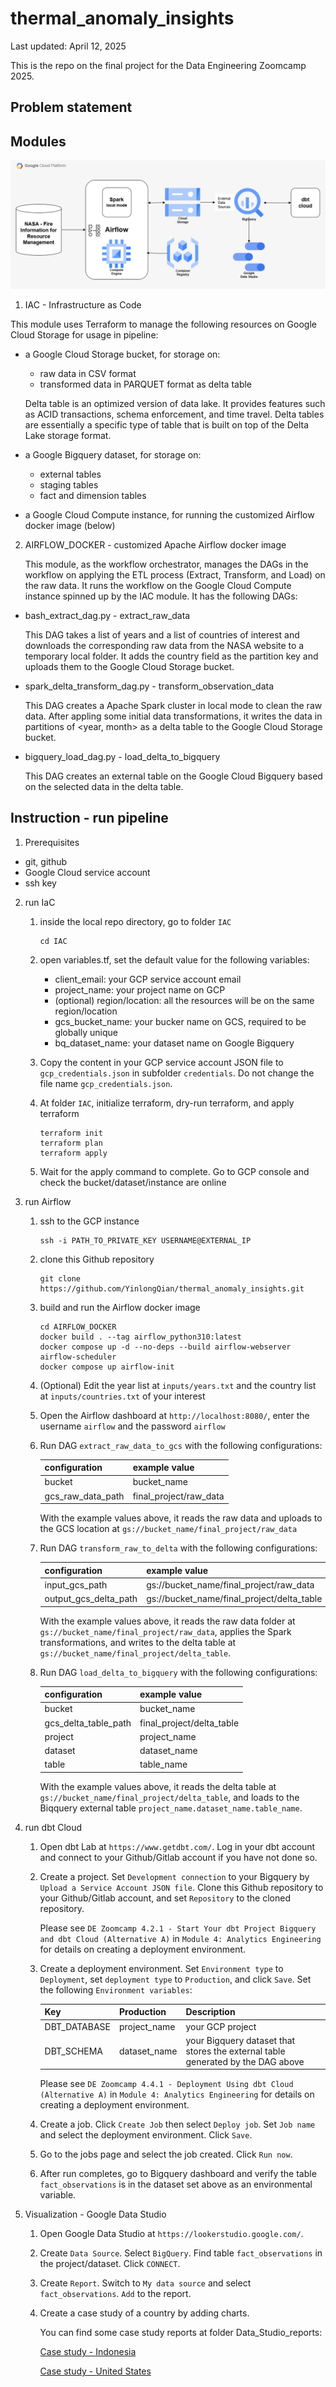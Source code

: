 # thermal_anomaly_insights
Last updated: April 12, 2025

This is the repo on the final project for  the Data Engineering Zoomcamp 2025.

## Problem statement



## Modules

![image_alt](https://github.com/YinlongQian/thermal_anomaly_insights/blob/main/Project-DAG.png?raw=true)


1. IAC - Infrastructure as Code

This module uses Terraform to manage the following resources on Google Cloud Storage for usage in pipeline:
- a Google Cloud Storage bucket, for storage on:
    - raw data in CSV format
    - transformed data in PARQUET format as delta table

    Delta table is an optimized version of data lake. It provides features such as ACID transactions, schema enforcement, and time travel. Delta tables are essentially a specific type of table that is built on top of the Delta Lake storage format.

- a Google Bigquery dataset, for storage on:
    - external tables
    - staging tables
    - fact and dimension tables

- a Google Cloud Compute instance, for running the customized Airflow docker image (below)

2. AIRFLOW_DOCKER - customized Apache Airflow docker image

    This module, as the workflow orchestrator, manages the DAGs in the workflow on applying the ETL process (Extract, Transform, and Load) on the raw data. It runs the workflow on the Google Cloud Compute instance spinned up by the IAC module. It has the following DAGs:
- bash_extract_dag.py - extract_raw_data

    This DAG takes a list of years and a list of countries of interest and downloads the corresponding raw data from the NASA website to a temporary local folder. It adds the country field as the partition key and uploads them to the Google Cloud Storage bucket.

- spark_delta_transform_dag.py - transform_observation_data

    This DAG creates a Apache Spark cluster in local mode to clean the raw data. After appling some initial data transformations, it writes the data in partitions of <year, month> as a delta table to the Google Cloud Storage bucket.

- bigquery_load_dag.py - load_delta_to_bigquery

    This DAG creates an external table on the Google Cloud Bigquery based on the selected data in the delta table.




## Instruction - run pipeline
1. Prerequisites
- git, github
- Google Cloud service account
- ssh key



2. run IaC
    1. inside the local repo directory, go to folder `IAC`

        ```
        cd IAC
        ```

    2. open variables.tf, set the default value for the following variables:
        * client_email: your GCP service account email
        * project_name: your project name on GCP
        * (optional) region/location: all the resources will be on the same region/location
        * gcs_bucket_name: your bucker name on GCS, required to be globally unique
        * bq_dataset_name: your dataset name on Google Bigquery

    3. Copy the content in your GCP service account JSON file to `gcp_credentials.json` in subfolder `credentials`. Do not change the file name `gcp_credentials.json`.

    4. At folder `IAC`, initialize terraform, dry-run terraform, and apply terraform

        ```
        terraform init
        terraform plan
        terraform apply
        ```

    5. Wait for the apply command to complete. Go to GCP console and check the bucket/dataset/instance are online


3. run Airflow
    1. ssh to the GCP instance

        ```
        ssh -i PATH_TO_PRIVATE_KEY USERNAME@EXTERNAL_IP
        ```

    2. clone this Github repository

        ```
        git clone https://github.com/YinlongQian/thermal_anomaly_insights.git
        ```

    3. build and run the Airflow docker image

        ```
        cd AIRFLOW_DOCKER
        docker build . --tag airflow_python310:latest
        docker compose up -d --no-deps --build airflow-webserver airflow-scheduler
        docker compose up airflow-init
        ```

    4. (Optional) Edit the year list at `inputs/years.txt` and the country list at `inputs/countries.txt` of your interest

    5. Open the Airflow dashboard at `http://localhost:8080/`, enter the username `airflow` and the password `airflow`

    6. Run DAG `extract_raw_data_to_gcs`    with the following configurations:

        | configuration     | example value          |
        | --------          | -------                |
        | bucket            | bucket_name            |
        | gcs_raw_data_path | final_project/raw_data |

        With the example values above, it reads the raw data and uploads to the GCS location at `gs://bucket_name/final_project/raw_data`

    7. Run DAG `transform_raw_to_delta` with the following configurations:

        | configuration         | example value                              |
        | --------              | -------                                    |
        | input_gcs_path        | gs://bucket_name/final_project/raw_data    |
        | output_gcs_delta_path | gs://bucket_name/final_project/delta_table |

        With the example values above, it reads the raw data folder at `gs://bucket_name/final_project/raw_data`, applies the Spark transformations, and writes to the delta table at `gs://bucket_name/final_project/delta_table`.

    8. Run DAG `load_delta_to_bigquery` with the following configurations:

        | configuration        | example value               |
        | --------             | -------                     |
        | bucket               | bucket_name                 |
        | gcs_delta_table_path | final_project/delta_table   |
        | project              | project_name                |
        | dataset              | dataset_name                |
        | table                | table_name                  |

        With the example values above, it reads the delta table at `gs://bucket_name/final_project/delta_table`, and loads to the Biqquery external table `project_name.dataset_name.table_name`.


 
4. run dbt Cloud

    1. Open dbt Lab at `https://www.getdbt.com/`. Log in your dbt account and connect to your Github/Gitlab account if you have not done so.

    2. Create a project. Set `Development connection` to your Bigquery by `Upload a Service Account JSON file`. Clone this Github repository to your Github/Gitlab account, and set `Repository` to the cloned repository.

        Please see `DE Zoomcamp 4.2.1 - Start Your dbt Project Bigquery and dbt Cloud (Alternative A)` in `Module 4: Analytics Engineering` for details on creating a deployment environment.

    3. Create a deployment environment. Set `Environment type` to `Deployment`, set `deployment type` to `Production`, and click `Save`. Set the following `Environment variables`:

        | Key          | Production   | Description                                                                     |
        | --------     | -------      | -------                                                                         |
        | DBT_DATABASE | project_name | your GCP project                                                                |
        | DBT_SCHEMA   | dataset_name | your Bigquery dataset that stores the external table generated by the DAG above |

        Please see `DE Zoomcamp 4.4.1 - Deployment Using dbt Cloud (Alternative A)` in `Module 4: Analytics Engineering` for details on creating a deployment environment.

    4. Create a job. Click `Create Job` then select `Deploy job`. Set `Job name` and select the deployment environment. Click `Save`.

    5. Go to the jobs page and select the job created. Click `Run now`.

    6. After run completes, go to Bigquery dashboard and verify the table `fact_observations` is in the dataset set above as an environmental variable.

5. Visualization - Google Data Studio

    1. Open Google Data Studio at `https://lookerstudio.google.com/`.

    2. Create `Data Source`. Select `BigQuery`. Find table `fact_observations` in the project/dataset. Click `CONNECT`.

    3. Create `Report`. Switch to `My data source` and select `fact_observations`. `Add` to the report.

    4. Create a case study of a country by adding charts.

        You can find some case study reports at folder Data_Studio_reports:

        [Case study - Indonesia](https://github.com/YinlongQian/thermal_anomaly_insights/blob/main/Data_Studio_reports/Case_Study-Indonesia.pdf)

        [Case study - United States](https://github.com/YinlongQian/thermal_anomaly_insights/blob/main/Data_Studio_reports/Case_Study-United_States.pdf)

        



